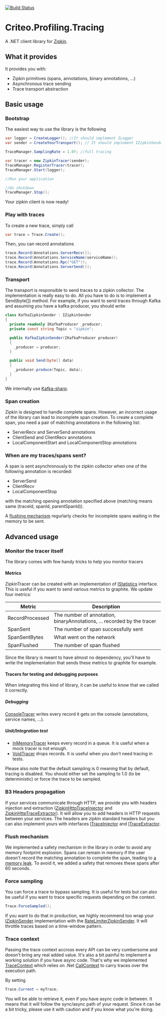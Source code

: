 [![Build Status](https://travis-ci.org/criteo/zipkin4net.svg?branch=master)](https://travis-ci.org/criteo/zipkin4net)
# Criteo.Profiling.Tracing

A .NET client library for [Zipkin](http://zipkin.io).

## What it provides

It provides you with:
- Zipkin primitives (spans, annotations, binary annotations, ...)
- Asynchronous trace sending
- Trace transport abstraction

## Basic usage

### Bootstrap

The easiest way to use the library is the following

```csharp
var logger = CreateLogger(); //It should implement ILogger
var sender = CreateYourTransport(); // It should implement IZipkinSender

TraceManager.SamplingRate = 1.0f; //full tracing

var tracer = new ZipkinTracer(sender);
TraceManager.RegisterTracer(tracer);
TraceManager.Start(logger);

//Run your application

//On shutdown
TraceManager.Stop();
```

Your zipkin client is now ready!

### Play with traces

To create a new trace, simply call

```csharp
var trace = Trace.Create();
```

Then, you can record annotations

```csharp
trace.Record(Annotations.ServerRecv());
trace.Record(Annotations.ServiceName(serviceName));
trace.Record(Annotations.Rpc("GET"));
trace.Record(Annotations.ServerSend());
```

### Transport

The transport is responsible to send traces to a zipkin collector. The implementation is really easy to do. All you have to do is to implement a Send(byte[]) method.
For example, if you want to send traces through Kafka and assuming you have a kafka producer, you should write

```csharp
class KafkaZipkinSender : IZipkinSender
{
  private readonly IKafkaProducer _producer;
  private const string Topic = "zipkin";

  public KafkaZipkinSender(IKafkaProducer producer)
  {
    _producer = producer;
  }

  public void Send(byte[] data)
  {
    _producer.produce(Topic, data);
  }
}
```

We internally use [Kafka-sharp](https://github.com/criteo/kafka-sharp).

### Span creation

Zipkin is designed to handle complete spans. However, an incorrect usage of the library can lead to incomplete span creation. To create a complete span, you need a pair of matching annotations in the following list:

- ServerRecv and ServerSend annotations
- ClientSend and ClientRecv annotations
- LocalComponentStart and LocalComponentStop annotations

### When are my traces/spans sent?

A span is sent asynchronously to the zipkin collector when one of the following annotation is recorded:
- ServerSend
- ClientRecv
- LocalComponentStop

with the matching opening annotation specified above (matching means same (traceId, spanId, parentSpanId)).

A [flushing mechanism](#flush-mechanism) regurlarly checks for incomplete spans waiting in the memory to be sent.

## Advanced usage

### Monitor the tracer itself

The library comes with few handy tricks to help you monitor tracers

#### Metrics

ZipkinTracer can be created with an implementation of [IStatistics](Criteo.Profiling.Tracing/Tracers/Zipkin/Statistics.cs) interface. This is useful if you want to send various metrics to graphite.
We update four metrics:

| Metric          | Description                                                             |
| --------------- | ----------------------------------------------------------------------- |
| RecordProcessed | The number of annotation, binaryAnnotations, ... recorded by the tracer |
| SpanSent        | The number of span successfully sent                                    |
| SpanSentBytes   | What went on the network                                                |
| SpanFlushed     | The number of span flushed                                              |

Since the library is meant to have almost no dependency, you'll have to write the implementation that sends these metrics to graphite for example.

#### Tracers for testing and debugging purposes

When integrating this kind of library, it can be useful to know that we called it correctly.

##### Debugging

[ConsoleTracer](Criteo.Profiling.Tracing/Tracers/ConsoleTracer.cs) writes every record it gets on the console (annotations, service names, ...).

##### Unit/Integration test

- [InMemoryTracer](Criteo.Profiling.Tracing/Tracers/InMemoryTracer.cs) keeps every record in a queue. It is useful when a mock tracer is not enough.
- [VoidTracer](Criteo.Profiling.Tracing/Tracers/VoidTracer.cs) drops records. It is useful when you don't need tracing in tests.

Please also note that the default sampling is 0 meaning that by default, tracing is disabled. You should either set the sampling to 1.0 (to be deterministic) or force the trace to be sampled.

### B3 Headers propagation

If your services communicate through HTTP, we provide you with headers injection and extraction ([ZipkinHttpTraceInjector](Criteo.Profiling.Tracing/Transport/ZipkinHttpTraceInjector.cs) and [ZipkinHttpTraceExtractor](Criteo.Profiling.Tracing/Transport/ZipkinHttpTraceExtractor.cs)). It will allow you to add headers in HTTP requests between your services.
The headers are zipkin standard headers but you can also implement yours with interfaces [ITraceInjector](Criteo.Profiling.Tracing/Transport/ITraceInjector.cs) and [ITraceExtractor](Criteo.Profiling.Tracing/Transport/ITraceExtractor.cs).

### Flush mechanism

We implemented a safety mechanism in the library in order to avoid any memory footprint explosion. Spans can remain in memory if the user doesn't record the matching annotation to complete the span, leading to [a memory leak](#span-creation). To avoid it, we added a safety that removes these spans after 60 seconds.

### Force sampling

You can force a trace to bypass sampling. It is useful for tests but can also be useful if you want to trace specific requests depending on the context.

```csharp
Trace.ForceSampled();
```

If you want to do that in production, we highly recommend too wrap your [IZipkinSender](Criteo.Profiling.Tracing/Tracers/Zipkin/IZipkinSender.cs) implementation with the [RateLimiterZipkinSender](Criteo.Profiling.Tracing/Tracers/Zipkin/RateLimiterZipkinSender.cs). It will throttle traces based on a time-window pattern.

### Trace context

Passing the trace context accross every API can be very cumbersome and doesn't bring any real added value. It's also a bit painful to implement a working solution if you have async code. That's why we implemented [TraceContext](Criteo.Profiling.Tracing/TraceContext.cs) which relies on .Net [CallContext](https://msdn.microsoft.com/fr-fr/library/system.runtime.remoting.messaging.callcontext(v=vs.110).aspx) to carry traces over the execution path.

By setting

```csharp
Trace.Current = myTrace;
```

You will be able to retrieve it, even if you have async code in between. It means that it will follow the sync/async path of your request.
Since it can be a bit tricky, please use it with caution and if you know what you're doing.
